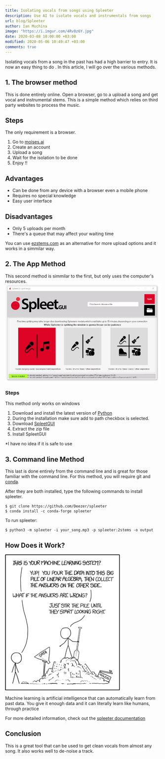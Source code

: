 ```yaml
---
title: Isolating vocals from songs using Spleeter
description: Use AI to isolate vocals and instrumentals from songs
url: blog/Spleeter
author: Ian Muchina
image: "https://i.imgur.com/4Rv0z6Y.jpg"
date: 2020-03-08 10:00:00 +03:00
modified: 2020-05-06 10:49:47 +03:00
comments: true
---
```


Isolating vocals from a song in the past has had a high barrier to entry. It is now an easy thing to do . In this article, I will go over the various methods.

## 1. The browser method

This is done entirely online. Open a browser, go to a upload a song and get vocal and instrumental stems.
This is a simple method which relies on third party websites to process the music.

## Steps

The only requirement is a browser.

1.  Go to <a href="https://moises.ai/" target="_blank">moises.ai</a>
2.  Create an account
3.  Upload a song
4.  Wait for the isolation to be done
5.  Enjoy !!

## Advantages

- Can be done from any device with a browser even a mobile phone
- Requires no special knowledge
- Easy user interface

## Disadvantages

- Only 5 uploads per month
- There's a queue that may affect your waiting time

You can use <a href="https://ezstems.com" target="_blank">ezstems.com</a> as an alternative for more upload options and it works in a simmilar way.

## 2. The App Method

This second method is simmilar to the first, but only uses the computer's resources.
![Screenshot of image](/img/spleeter/uJrx7GI.jpg)

### Steps

This method only works on windows

1. Download and install the latest version of <a href="https://www.python.org/downloads/" target="_blank">Python</a>
2. During the installation make sure add to path checkbox is selected.
3. Download <a href="https://github.com/lazydevyo/SpleetGUI/releases" target="_blank">SpleetGUI</a>
4. Extract the zip file
5. Install SpleetGUI

\*I have no idea if it is safe to use

## 3. Command line Method

This last is done entirely from the command line and is great for those familiar with the command line. For this method, you will require git and [conda](https://docs.conda.io/projects/conda/en/latest/user-guide/install/).

After they are both installed, type the following commands to install spleeter.

```console
$ git clone https://github.com/Deezer/spleeter
$ conda install -c conda-forge spleeter
```

To run spleeter:

```console
$ python3 -m spleeter -i your_song.mp3 -p spleeter:2stems -o output
```

## How Does it Work?

![xkcd comic](/img/spleeter/machine-learning.webp)

Machine learning is artificial intelligence that can automatically learn from past data. You give it enough data and it can literally learn like humans, through practice

For more detailed information, check out the [spleeter documentation](https://github.com/deezer/spleeter/wiki/2.-Getting-started)

## Conclusion

This is a great tool that can be used to get clean vocals from almost any song. It also works well to de-noise a track.
